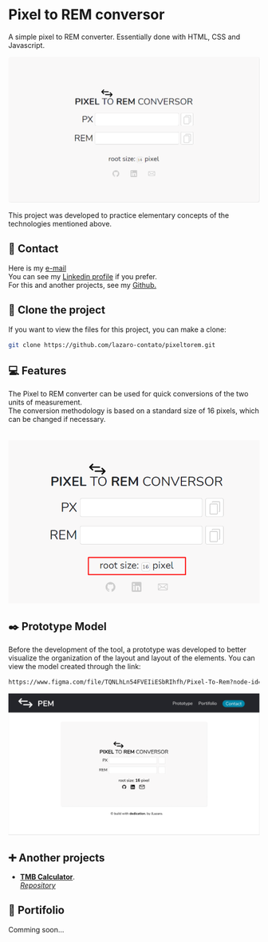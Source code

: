 # Pixel to REM conversor
A simple pixel to REM converter. Essentially done with HTML, CSS and Javascript.<br>

<img src="https://github.com/lazaro-contato/images-repo/blob/master/initial.png" alt="JLazaro" border="0">

This project was developed to practice elementary concepts of the technologies mentioned above.<br>

## 📱 Contact

Here is my [e-mail](mailto:dev.jlazaro@gmail.com?subject=Ol%C3%A1,%20L%C3%A1zaro) <br> 
You can see my [Linkedin profile](https://www.linkedin.com/in/lazaro-contato/)  if you prefer. <br>
For this and another projects, see my [Github.](https://github.com/lazaro-contato) <br>

## 	📁 Clone the project

If you want to view the files for this project, you can make a clone:

```sh
git clone https://github.com/lazaro-contato/pixeltorem.git
```

## 💻 Features

The Pixel to REM converter can be used for quick conversions of the two units of measurement. <br>
The conversion methodology is based on a standard size of 16 pixels, which can be changed if necessary.<br>
<br> <br>
<img src="https://github.com/lazaro-contato/images-repo/blob/master/root.png" alt="JLazaro" border="0">

## 	✒️ Prototype Model
Before the development of the tool, a prototype was developed to better visualize the organization of the layout and layout of the elements. You can view the model created through the link:
```sh
https://www.figma.com/file/TQNLhLn54FVEIiESbRIhfh/Pixel-To-Rem?node-id=0%3A1
```
<img src="https://github.com/lazaro-contato/images-repo/blob/master/prototype.png" alt="JLazaro" border="0">


## ➕ Another projects

* [ **TMB Calculator**](https://calories-react.netlify.app/).<br>
*[Repository](https://github.com/lazaro-contato/calories)*


## 📃 Portifolio

Comming soon...




